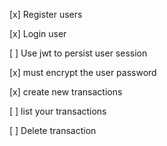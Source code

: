 [x] Register users

[x] Login user

[ ] Use jwt to persist user session

[x] must encrypt the user password

[x] create new transactions

[ ] list your transactions

[ ] Delete transaction
